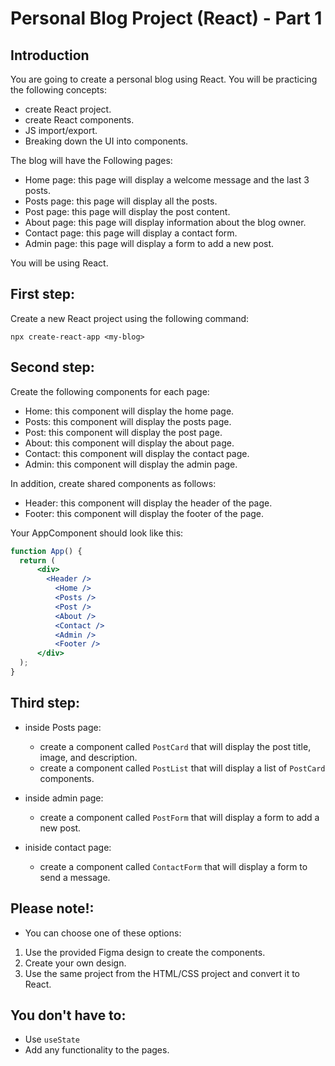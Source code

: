 # Personal Blog Project (React) - Part 1

## Introduction
You are going to create a personal blog using React.
You will be practicing the following concepts:
- create React project.
- create React components.
- JS import/export.
- Breaking down the UI into components.

The blog will have the Following pages:
- Home page: this page will display a welcome message and the last 3 posts.
- Posts page: this page will display all the posts.
- Post page: this page will display the post content.
- About page: this page will display information about the blog owner.
- Contact page: this page will display a contact form.
- Admin page: this page will display a form to add a new post.

You will be using React.


## First step:
Create a new React project using the following command:
```
npx create-react-app <my-blog>
```

## Second step:
Create the following components for each page:
- Home: this component will display the home page.
- Posts: this component will display the posts page.
- Post: this component will display the post page.
- About: this component will display the about page.
- Contact: this component will display the contact page.
- Admin: this component will display the admin page.

In addition, create shared components as follows:
- Header: this component will display the header of the page.
- Footer: this component will display the footer of the page.

Your AppComponent should look like this:
```jsx
function App() {
  return (
      <div>
        <Header />
          <Home />
          <Posts />
          <Post />
          <About />
          <Contact />
          <Admin />
          <Footer />
      </div>
  );
}
```

## Third step:
- inside Posts page:
    - create a component called `PostCard` that will display the post title, image, and description.
    - create a component called `PostList` that will display a list of `PostCard` components.

- inside admin page:
    - create a component called `PostForm` that will display a form to add a new post.

- iniside contact page:
    - create a component called `ContactForm` that will display a form to send a message.


## Please note!:
- You can choose one of these options:
1. Use the provided Figma design to create the components.
2. Create your own design.
3. Use the same project from the HTML/CSS project and convert it to React.


## You don't have to:
- Use `useState`
- Add any functionality to the pages. 
